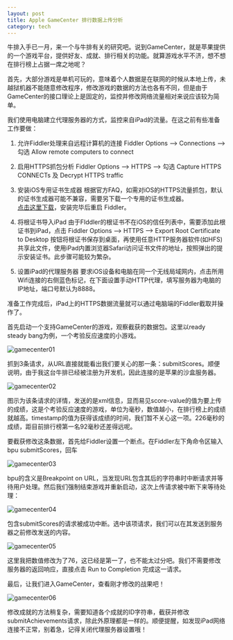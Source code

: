 ```yaml
---
layout: post
title: Apple GameCenter 排行数据上传分析
category: tech
---
```


牛排入手已一月，来一个与牛排有关的研究吧。说到GameCenter，就是苹果提供的一个游戏平台，提供好友、成就、排行相关的功能。就算游戏水平不济，想不想在排行榜上占据一席之地呢？

首先，大部分游戏是单机可玩的，意味着个人数据是在联网的时候从本地上传，未越狱机器不能随意修改程序，修改游戏的数据的方法也各有不同，但是由于GameCenter的接口理论上是固定的，监控并修改网络流量相对来说应该较为简单。

我们使用电脑建立代理服务器的方式，监控来自iPad的流量。在这之前有些准备工作要做：

1.  允许Fiddler处理来自远程计算机的连接 
	Fiddler Options –> Connections –> 勾选 Allow remote computers to connect

2.  启用HTTPS抓包分析 
	Fiddler Options –> HTTPS –> 勾选 Capture HTTPS CONNECTs 及 Decrypt HTTPS traffic

3.  安装iOS专用证书生成器 
	根据官方FAQ，如需对iOS的HTTPS流量抓包，默认的证书生成器可能不兼容，需要另下载一个专用的证书生成器。   
	[点击这里下载](http://www.fiddler2.com/dl/FiddlerCertMaker.exe)，安装完毕后重启 Fiddler。

4.  将根证书导入iPad 
	由于FIddler的根证书不在iOS的信任列表中，需要添加此根证书到iPad，点击 Fiddler Options –> HTTPS –> Export Root Certificate to Desktop 按钮将根证书保存到桌面，再使用任意HTTP服务器软件(如HFS)共享此文件，使用iPad内置浏览器Safari访问证书文件的地址，按照弹出的提示安装证书。此步骤可能较为繁杂。

5.  设置iPad的代理服务器 
	要求iOS设备和电脑在同一个无线局域网内，点击所用Wifi连接的右侧蓝色标记，在下面设置手动HTTP代理，填写服务器为电脑的IP地址，端口号默认为8888。

准备工作完成后，iPad上的HTTPS数据流量就可以通过电脑端的Fiddler截取并操作了。

首先启动一个支持GameCenter的游戏，观察截获的数据包。这里以ready steady bang为例，一个考验反应速度的小游戏。

![gamecenter01](http://blog.toraleap.com/wp-content/uploads/2012/04/gamecenter01.png)

抓到3条请求，从URL直接就能看出我们要关心的那一条：submitScores。顺便说明，由于我这台牛排已经被注册为开发机，因此连接的是苹果的沙盒服务器。

![gamecenter02](http://blog.toraleap.com/wp-content/uploads/2012/04/gamecenter02.png)

图示为该条请求的详情，发送的是xml信息，显而易见score-value的值为要上传的成绩，这是个考验反应速度的游戏，单位为毫秒，数值越小，在排行榜上的成绩就越高。timestamp的值为获得该成绩的时间，我们暂不关心这一项。226毫秒的成绩，距目前排行榜第一名92毫秒还差得远呢。

要截获修改这条数据，首先给Fiddler设置一个断点。在Fiddler左下角命令区输入bpu submitScores，回车

![gamecenter03](http://blog.toraleap.com/wp-content/uploads/2012/04/gamecenter03.png)

bpu的含义是Breakpoint on URL，当发现URL包含其后的字符串时中断请求并等待用户处理。然后我们强制结束游戏并重新启动，这次上传请求被中断下来等待处理：

![gamecenter04](http://blog.toraleap.com/wp-content/uploads/2012/04/gamecenter04.png)

包含submitScores的请求被成功中断。选中该项请求，我们可以在其发送到服务器之前修改发送的内容。

![gamecenter05](http://blog.toraleap.com/wp-content/uploads/2012/04/gamecenter05.png)

这里我把数值修改为了76，这已经是第一了，也不能太过分吧。我们不需要修改服务器的返回响应，直接点击 Run to Completion 完成这一请求。

最后，让我们进入GameCenter，查看刚才修改的战果吧！

![gamecenter06](http://blog.toraleap.com/wp-content/uploads/2012/04/gamecenter06.png)

修改成就的方法稍复杂，需要知道各个成就的ID字符串，截获并修改submitAchievements请求，除此外原理都是一样的。顺便提醒，如发现iPad网络连接不正常，别着急，记得关闭代理服务器设置哦！